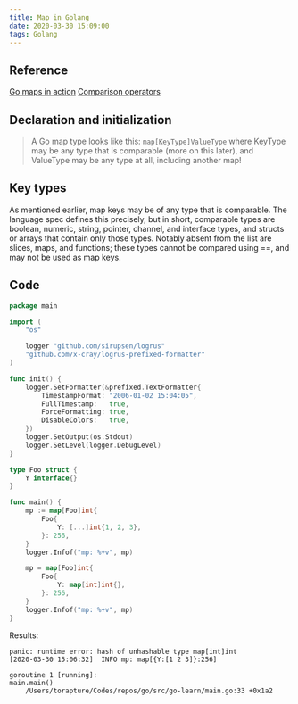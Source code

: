 ```yaml
---
title: Map in Golang
date: 2020-03-30 15:09:00
tags: Golang
---
```


## Reference
[Go maps in action](https://blog.golang.org/maps)
[Comparison operators](https://golang.org/ref/spec#Comparison_operators)

## Declaration and initialization
> A Go map type looks like this:
> `map[KeyType]ValueType`
> where KeyType may be any type that is comparable (more on this later), and ValueType may be any type at all, including another map!

## Key types
As mentioned earlier, map keys may be of any type that is comparable. The language spec defines this precisely, but in short, comparable types are boolean, numeric, string, pointer, channel, and interface types, and structs or arrays that contain only those types. Notably absent from the list are slices, maps, and functions; these types cannot be compared using ==, and may not be used as map keys.

## Code
```go
package main

import (
	"os"

	logger "github.com/sirupsen/logrus"
	"github.com/x-cray/logrus-prefixed-formatter"
)

func init() {
	logger.SetFormatter(&prefixed.TextFormatter{
		TimestampFormat: "2006-01-02 15:04:05",
		FullTimestamp:   true,
		ForceFormatting: true,
		DisableColors:   true,
	})
	logger.SetOutput(os.Stdout)
	logger.SetLevel(logger.DebugLevel)
}

type Foo struct {
	Y interface{}
}

func main() {
	mp := map[Foo]int{
		Foo{
			Y: [...]int{1, 2, 3},
		}: 256,
	}
	logger.Infof("mp: %+v", mp)

	mp = map[Foo]int{
		Foo{
			Y: map[int]int{},
		}: 256,
	}
	logger.Infof("mp: %+v", mp)
}
```
Results:
```
panic: runtime error: hash of unhashable type map[int]int
[2020-03-30 15:06:32]  INFO mp: map[{Y:[1 2 3]}:256]

goroutine 1 [running]:
main.main()
	/Users/torapture/Codes/repos/go/src/go-learn/main.go:33 +0x1a2
```